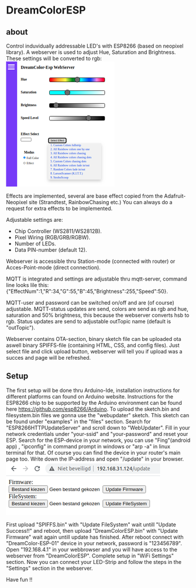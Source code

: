 # DreamColorESP
about
-----
Control induvidually addressable LED's with ESP8266 (based on neopixel library).
A webserver is used to adjust Hue, Saturation and Brightness. 
These settings will be converted to rgb:
![alt text](data/DreamColorIndex.png)

Effects are implemented, several are base effect copied from
the Adafruit-Neopixel site (Strandtest, RainbowChasing etc.)
You can always do a request for extra effects to be implemented. 

Adjustable settings are:  

- Chip Controller (WS2811/WS2812B).
- Pixel Wiring (RGB/GRB/RGBW).
- Number of LEDs.
- Data PIN-number (default 12). 

Webserver is accessible thru Station-mode (connected with router) 
or Acces-Point-mode (direct connection).

MQTT is integrated and settings are adjustable thru mqtt-server,
command line looks lile this: 
{"EffectNum":1,"R":34,"G":55,"B":45,"Brightness":255,"Speed":50}.

MQTT-user and password can be switched on/off and are (of course)
adjustable.
MQTT-status updates are send, colors are send as rgb and hue, saturation
and 50% brightness, this because the webserver converts hsb to rgb. 
Status updates are send to adjustable outTopic name (default is "outTopic").

Webserver contains OTA-section, binary sketch file can be uploaded ota aswell
binary SPIFFS-file (containing HTML, CSS, and config files). Just select file
and click upload button, webserver will tell you if upload was a succes and page 
will be refreshed. 

Setup
-----
The first setup will be done thru Arduino-Ide, installation instructions for different 
platforms can found on Arduino website.
Instructions for the ESP8266 chip to be supported by the Arduino environment can be found 
here https://github.com/esp8266/Arduino.
To upload the sketch.bin and filesystem.bin files we gonna use the "webupdater" sketch.
This sketch can be found under "examples" in the "files" section. Search for "ESP8266HTTPUpdateServer"
and scroll down to "WebUpdater". Fill in your network credentials under "your-ssid" and "your-password"
and reset your ESP. Search for the ESP-device in your network, you can use "Fing"(android app)
, "ipconfig" in command prompt in windows or "arp -a" in linux terminal for that. Of course you can find 
the device in your router's main page too. Write down the IP-address and open "<IP-address>/update" in 
your browser.
![alt text](data/UpdateHtml.png)

First upload "SPIFFS.bin" with "Update FileSystem" wait untill "Update Success!!" and reboot, then 
upload "DreamColorESP.bin" with "Update Firmware" wait again untill update has finished. After reboot
connect with "DreamColor-ESP-01" device in your network, password is "123456789". Open "192.168.4.1" 
in your webbrowser and you will have access to the webserver from "DreamColorESP". Complete setup
in "WiFi Settings" section. Now you can connect your LED-Strip and follow the steps in the "Settings"
section in the webserver.

Have fun !!

